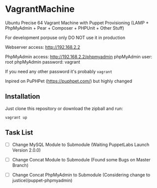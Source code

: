 VagrantMachine
==============

Ubuntu Precise 64 Vagrant Machine with Puppet Provisioning (LAMP + PhpMyAdmin + Pear + Composer + PHPUnit + Other Stuff)

For development porpuse only DO NOT use it in production

Webserver access: http://192.168.2.2

PhpMyAdmin access: http://192.168.2.2/phpmyadmin
phpMyAdmin user: root
phpMyAdmin password: vagrant

If you need any other password it's probably ```vagrant```

Inpired on PuPHPet (https://puphpet.com/) but highly changed

Installation
------------

Just clone this repository or download the zipball and run:

```Shell
vagrant up
``` 

Task List
---------

- [ ] Change MySQL Module to Submodule (Waiting PuppetLabs Launch Version 2.0.0)
- [ ] Change Concat Module to Submodule (Found some Bugs on Master Branch)
- [ ] Change Concat PhpMyAdmin to Submodule (Considering change to justicel/puppet-phpmyadmin)

